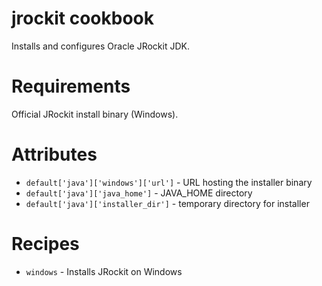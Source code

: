 # jrockit cookbook

Installs and configures Oracle JRockit JDK.

# Requirements

Official JRockit install binary (Windows).

# Attributes

* `default['java']['windows']['url']` - URL hosting the installer binary
* `default['java']['java_home']` - JAVA_HOME directory
* `default['java']['installer_dir']` - temporary directory for installer

# Recipes

* `windows` - Installs JRockit on Windows
